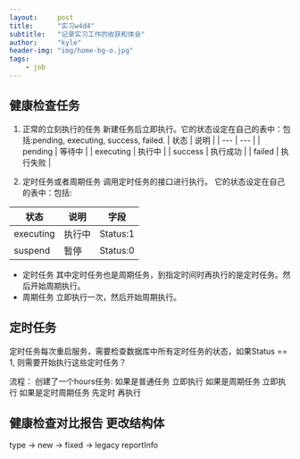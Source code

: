 ```yaml
---
layout:     post
title:      "实习w4d4"
subtitle:   "记录实习工作的收获和体会"
author:     "kyle"
header-img: "img/home-bg-o.jpg"
tags:
    - job
---
```


## 健康检查任务
1. 正常的立刻执行的任务
新建任务后立即执行。它的状态设定在自己的表中：包括:pending, executing, success, failed.
| 状态 | 说明 |
| --- | --- | 
| pending |  等待中   |
| executing | 执行中 |
| success | 执行成功 |
| failed | 执行失败 |

2. 定时任务或者周期任务
调用定时任务的接口进行执行。
它的状态设定在自己的表中：包括:

| 状态 | 说明 | 字段 |
| --- | --- | --- |
| executing | 执行中 | Status:1 |
| suspend | 暂停 | Status:0 |


- 定时任务
其中定时任务也是周期任务，到指定时间时再执行的是定时任务。然后开始周期执行。
- 周期任务
立即执行一次，然后开始周期执行。

## 定时任务
定时任务每次重启服务，需要检查数据库中所有定时任务的状态，如果Status == 1, 则需要开始执行这些定时任务？

流程：
创建了一个hours任务:
如果是普通任务 立即执行
如果是周期任务 立即执行
如果是定时周期任务  先定时  再执行

## 健康检查对比报告 更改结构体
type -> new
     -> fixed
     -> legacy
reportInfo     




